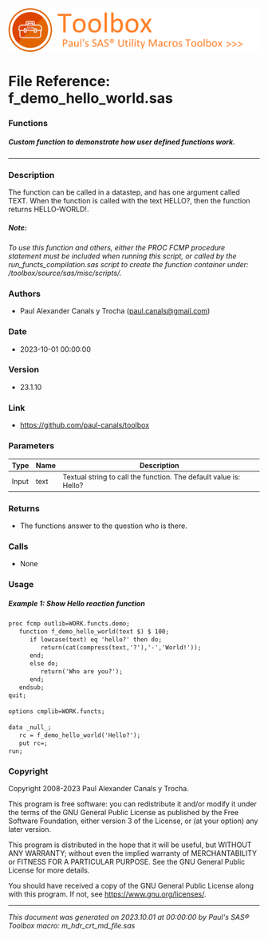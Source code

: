 ![../../misc/images/doc_banner.png](../../misc/images/doc_banner.png)
# 
# File Reference: f_demo_hello_world.sas

### Functions

##### Custom function to demonstrate how user defined functions work.

***

### Description
The function can be called in a datastep, and has one argument called TEXT. When the function is called with the text HELLO?, then the function returns HELLO-WORLD!.



##### *Note:*
*To use this function and others, either the PROC FCMP procedure statement must be included when running this script, or called by the run_functs_compilation.sas script to create the function container under: /toolbox/source/sas/misc/scripts/.*

### Authors
* Paul Alexander Canals y Trocha (paul.canals@gmail.com)

### Date
* 2023-10-01 00:00:00

### Version
* 23.1.10

### Link
* https://github.com/paul-canals/toolbox

### Parameters
| Type | Name | Description |
| ---- | ---- | ----------- |
| Input | text | Textual string to call the function. The default value is: Hello? |

### Returns
* The functions answer to the question who is there.

### Calls
* None

### Usage

##### Example 1: Show Hello reaction function
```sas
proc fcmp outlib=WORK.functs.demo;
   function f_demo_hello_world(text $) $ 100;
      if lowcase(text) eq 'hello?' then do;
         return(cat(compress(text,'?'),'-','World!'));
      end;
      else do;
         return('Who are you?');
      end;
   endsub;
quit;

options cmplib=WORK.functs;

data _null_;
   rc = f_demo_hello_world('Hello?');
   put rc=;
run;

```

### Copyright
Copyright 2008-2023 Paul Alexander Canals y Trocha. 
 
This program is free software: you can redistribute it and/or modify 
it under the terms of the GNU General Public License as published by 
the Free Software Foundation, either version 3 of the License, or 
(at your option) any later version. 
 
This program is distributed in the hope that it will be useful, 
but WITHOUT ANY WARRANTY; without even the implied warranty of 
MERCHANTABILITY or FITNESS FOR A PARTICULAR PURPOSE. See the 
GNU General Public License for more details. 
 
You should have received a copy of the GNU General Public License 
along with this program. If not, see <https://www.gnu.org/licenses/>. 


***
*This document was generated on 2023.10.01 at 00:00:00 by Paul's SAS&reg; Toolbox macro: m_hdr_crt_md_file.sas*

